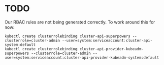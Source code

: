 # TODO

Our RBAC rules are not being generated correctly. To work around this for now:

```
kubectl create clusterrolebinding cluster-api-superpowers --clusterrole=cluster-admin --user=system:serviceaccount:cluster-api-system:default
kubectl create clusterrolebinding cluster-api-provider-kubeadm-superpowers --clusterrole=cluster-admin --user=system:serviceaccount:cluster-api-provider-kubeadm-system:default

```
